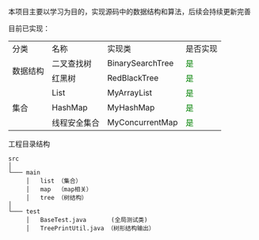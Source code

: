 本项目主要以学习为目的，实现源码中的数据结构和算法，后续会持续更新完善

目前已实现：
<table>
	<tr>
		<td>分类</td>
		<td>名称</td>
		<td>实现类</td>
		<td>是否实现</td>
	</tr>
	<tr>
		<td rowspan="2">数据结构</td>
		<td>二叉查找树</td>
		<td>BinarySearchTree</td>
		<td style="color: green">是</td>
	</tr>
	<tr>
		<td>红黑树</td>
		<td>RedBlackTree</td>
		<td style="color: green">是</td>
	</tr>
	<tr>
		<td rowspan="3">集合</td>
        <td>List</td>
		<td>MyArrayList</td>
		<td style="color: green">是</td>
	</tr>
    <tr>
		<td>HashMap</td>
		<td>MyHashMap</td>
		<td style="color: green">是</td>
	</tr>
    <tr>
		<td style="">线程安全集合</td>
		<td style="">MyConcurrentMap</td>
		<td style="color: green">是</td>
	</tr>

</table>


工程目录结构
```
src
│
└─── main
     │   list （集合）
     │   map  （map相关）
     │   tree （树结构）
│   
└─── test
     │   BaseTest.java       (全局测试类)
     │   TreePrintUtil.java （树形结构输出）
```
